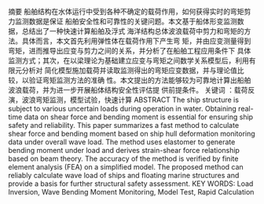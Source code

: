 摘要
船舶结构在水体运行中受到各种不确定的载荷作用，如何获得实时的弯矩剪力监测数据是保证
船舶安全性和可靠性的关键问题。本文基于船体形变监测数据，总结出了一种快速计算船舶及浮式
海洋结构总体波浪载荷中剪力和弯矩的方法。具体而言，本文首先利用弹性体在载荷作用下产生弯
矩，并由应变测量得到弯矩，进而推导出应变与剪力之间的关系，并分析了在船舶工程应用条件下
具体监测方式；其次，在以梁理论为基础建立应变与弯矩之间数学关系模型后，利用有限元分析对
简化模型施加载荷并读取监测得出的弯矩应变数据，并与理论值比较，以验证弯矩监测方法的准确
性。本文提出的方法能够较为可靠地计算出船舶波浪载荷，并为进一步开展船体结构安全性评估提
供前提条件。
关键词 ：载荷反演，波浪弯矩监测，模型试验，快速计算
ABSTRACT
The ship structure is subject to various uncertain loads during operation in water. Obtaining real-time
data on shear force and bending moment is essential for ensuring ship safety and reliability. This paper
summarizes a fast method to calculate shear force and bending moment based on ship hull deformation
monitoring data under overall wave load. The method uses elastomer to generate bending moment under
load and derives strain-shear force relationship based on beam theory. The accuracy of the method is
verified by finite element analysis (FEA) on a simplified model. The proposed method can reliably
calculate wave load of ships and floating marine structures and provide a basis for further structural safety
assessment.
KEY WORDS: Load Inversion, Wave Bending Moment Monitoring, Model Test, Rapid
Calculation